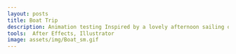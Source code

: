 ```yaml
---
layout: posts
title: Boat Trip
description: Animation testing Inspired by a lovely afternoon sailing on a friends boat between Scarborough and Whitby.
tools:  After Effects, Illustrator
image: assets/img/Boat_sm.gif
---
```

